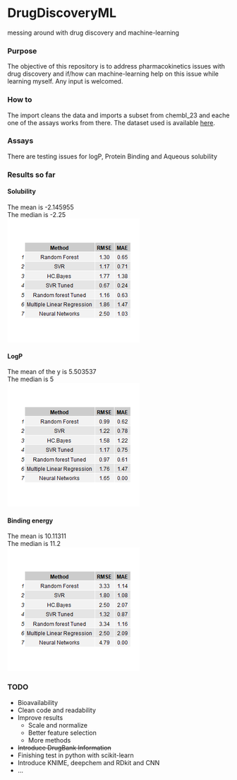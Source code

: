 # DrugDiscoveryML
messing around with drug discovery and machine-learning

### Purpose
The objective of this repository is to address pharmacokinetics issues with drug discovery and if/how can machine-learning help on this issue while learning myself. Any input is welcomed.

### How to
The import cleans the data and imports a subset from chembl_23 and eache one of the assays works from there.
The dataset used is available [here](https://www.dropbox.com/s/jmhxpdn9m3izt02/product_adme.csv?dl=0).

### Assays
There are testing issues for logP, Protein Binding and Aqueous solubility

### Results so far
#### Solubility 

The mean is -2.145955  
The median is -2.25  
![alt text](/images/aqsolubil.png "Aqueous Solubility results")

#### LogP 

The mean of the y is 5.503537  
The median is 5  
![alt text](/images/logp.png "LogP results")

#### Binding energy

The mean is 10.11311  
The median is 11.2  
![alt text](/images/Binding.png "Binding Energy results")

### TODO
* Bioavailability
* Clean code and readability
* Improve results
  * Scale and normalize
  * Better feature selection
  * More methods
* ~~Introduce DrugBank Information~~
* Finishing test in python with scikit-learn
* Introduce KNIME, deepchem and RDkit and CNN
* ...

